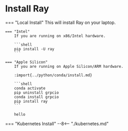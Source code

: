 # Install Ray

=== "Local Install"
    This will install Ray on your laptop.
    
    === "Intel"
        If you are running on x86/Intel hardware.

        ```shell
        pip install -U ray
        ```

    === "Apple Silicon"
        If you are running on Apple Silicon/ARM hardware.
        
        :import{../python/conda/install.md}
        
        ```shell
        conda activate
        pip uninstall grpcio
        conda install grpcio
        pip install ray
        ```
        
        hello

=== "Kubernetes Install"
    --8<-- "./kubernetes.md"
